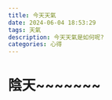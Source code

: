 ```yaml
---
title: 今天天氣
date: 2024-06-04 18:53:29
tags: 天氣
description: 今天天氣是如何呢?
categories: 心得
---
```



# 陰天~~~~~~~
